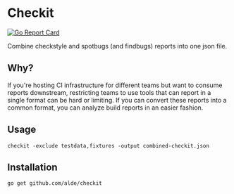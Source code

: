 # Checkit
[![Go Report Card](https://goreportcard.com/badge/github.com/alde/checkit)](https://goreportcard.com/report/github.com/alde/checkit)

Combine checkstyle and spotbugs (and findbugs) reports into one json file.

## Why?

If you're hosting CI infrastructure for different teams but want to consume reports downstream, restricting teams to use tools that can report in a single format can be hard or limiting.
If you can convert these reports into a common format, you can analyze build reports in an easier fashion.

## Usage

```
checkit -exclude testdata,fixtures -output combined-checkit.json
```

## Installation

```
go get github.com/alde/checkit
```
